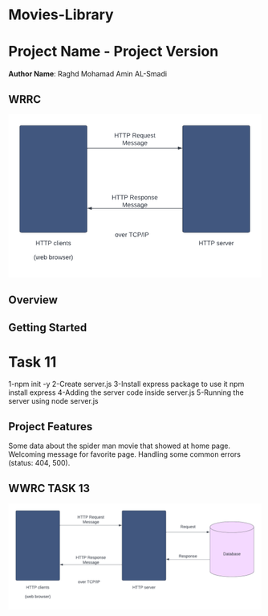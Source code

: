 # Movies-Library

# Project Name - Project Version

**Author Name**: Raghd Mohamad Amin AL-Smadi

## WRRC
![wwrc](./Blank%20diagram.png)


## Overview

## Getting Started
# Task 11
1-npm init -y
2-Create server.js
3-Install express package to use it npm install express
4-Adding the server code inside server.js
5-Running the server using node server.js

## Project Features
Some data about the spider man movie that showed at home page.
Welcoming message for favorite page.
Handling some common errors (status: 404, 500).

## WWRC TASK 13
![wwrc](./DB.png)